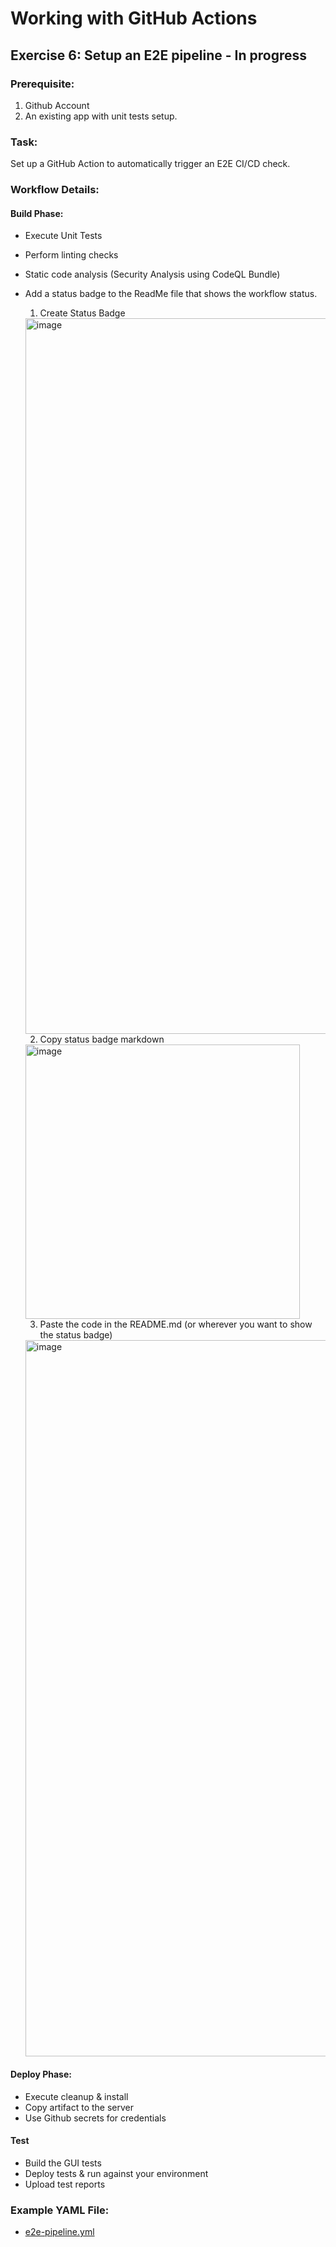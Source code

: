 # Working with GitHub Actions

## Exercise 6: Setup an E2E pipeline - In progress
### Prerequisite:
1. Github Account
2. An existing app with unit tests setup.
### Task:
Set up a GitHub Action to automatically trigger an E2E CI/CD check.
### Workflow Details:
#### Build Phase:
* Execute Unit Tests
* Perform linting checks
* Static code analysis (Security Analysis using CodeQL Bundle)
* Add a status badge to the ReadMe file that shows the workflow status.
 
    1. Create Status Badge
 
    <img width="1145" alt="image" src="https://github.com/SoftwareTestingTrends/github-actions-practice/assets/12689597/91094a1a-0477-47fa-ae73-d200f8321a30">
 
    2. Copy status badge markdown

    <img width="439" alt="image" src="https://github.com/SoftwareTestingTrends/github-actions-practice/assets/12689597/646910bc-d480-4e0c-8932-a68e9b04f771">
 
    3. Paste the code in the README.md (or wherever you want to show the status badge)

    <img width="1146" alt="image" src="https://github.com/SoftwareTestingTrends/github-actions-practice/assets/12689597/6d51fb5f-6fbf-4b0f-bd9e-bc7affea5779">

#### Deploy Phase:
* Execute cleanup & install
* Copy artifact to the server
* Use Github secrets for credentials

#### Test
* Build the GUI tests
* Deploy tests & run against your environment
* Upload test reports

### Example YAML File:
* [e2e-pipeline.yml](.github/workflows/e2e-pipeline.yml)

